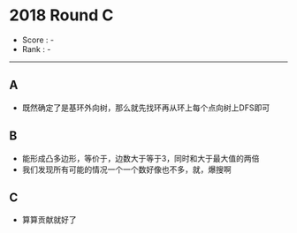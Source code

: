 # 2018 Round C

-   Score : -
-   Rank : -

---

## A

- 既然确定了是基环外向树，那么就先找环再从环上每个点向树上DFS即可

## B

- 能形成凸多边形，等价于，边数大于等于3，同时和大于最大值的两倍
- 我们发现所有可能的情况一个一个数好像也不多，就，爆搜啊

## C

- 算算贡献就好了
  
  ​    
  
